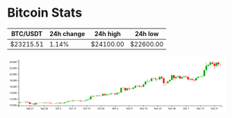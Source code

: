 # Bitcoin Stats

BTC/USDT|24h change|24h high|24h low|
|---|---|---|---|
|$23215.51|1.14%|$24100.00|$22600.00|

<img src="./chart.svg">
